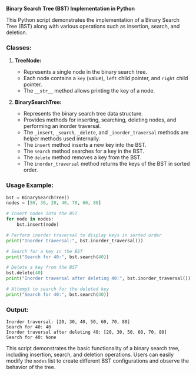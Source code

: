 **Binary Search Tree (BST) Implementation in Python**

This Python script demonstrates the implementation of a Binary Search Tree (BST) along with various operations such as insertion, search, and deletion.

### Classes:

1. **TreeNode:**
   - Represents a single node in the binary search tree.
   - Each node contains a `key` (value), `left` child pointer, and `right` child pointer.
   - The `__str__` method allows printing the key of a node.

2. **BinarySearchTree:**
   - Represents the binary search tree data structure.
   - Provides methods for inserting, searching, deleting nodes, and performing an inorder traversal.
   - The `_insert`, `_search`, `_delete`, and `_inorder_traversal` methods are helper methods used internally.
   - The `insert` method inserts a new key into the BST.
   - The `search` method searches for a key in the BST.
   - The `delete` method removes a key from the BST.
   - The `inorder_traversal` method returns the keys of the BST in sorted order.

### Usage Example:

```python
bst = BinarySearchTree()
nodes = [50, 30, 20, 40, 70, 60, 80]

# Insert nodes into the BST
for node in nodes:
    bst.insert(node)

# Perform inorder traversal to display keys in sorted order
print("Inorder traversal:", bst.inorder_traversal())

# Search for a key in the BST
print("Search for 40:", bst.search(40))

# Delete a key from the BST
bst.delete(40)
print("Inorder traversal after deleting 40:", bst.inorder_traversal())

# Attempt to search for the deleted key
print("Search for 40:", bst.search(40))
```

### Output:
```
Inorder traversal: [20, 30, 40, 50, 60, 70, 80]
Search for 40: 40
Inorder traversal after deleting 40: [20, 30, 50, 60, 70, 80]
Search for 40: None
```

This script demonstrates the basic functionality of a binary search tree, including insertion, search, and deletion operations. Users can easily modify the `nodes` list to create different BST configurations and observe the behavior of the tree.
